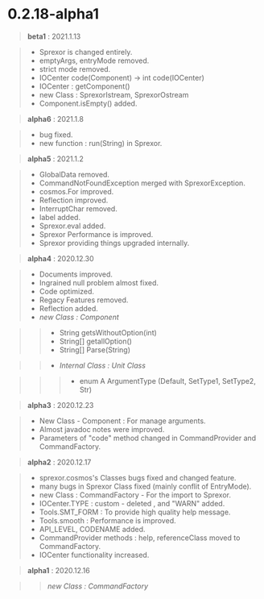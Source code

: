 # 0.2.18-alpha1

>**beta1** : 2021.1.13

>- Sprexor is changed entirely.
>- emptyArgs, entryMode removed.
>- strict mode removed.
>- IOCenter code(Component) -> int code(IOCenter)
>- IOCenter : getComponent()
>- new Class : SprexorIstream, SprexorOstream
>- Component.isEmpty() added.

>**alpha6** : 2021.1.8

>- bug fixed.
>- new function : run(String) in Sprexor.

>**alpha5** : 2021.1.2

>- GlobalData removed.
>- CommandNotFoundException merged with SprexorException.
>- cosmos.For improved.
>- Reflection improved.
>- InterruptChar removed.
>- label added.
>- Sprexor.eval added.
>- Sprexor Performance is improved.
>- Sprexor providing things upgraded internally.

>**alpha4** : 2020.12.30

>- Documents improved.
>- Ingrained null problem almost fixed.
>- Code optimized.
>- Regacy Features removed.
>- Reflection added.
>- *new Class : Component*

>>- String getsWithoutOption(int)
>>- String[] getallOption()
>>- String[] Parse(String)

>>- *Internal Class : Unit Class*

>>>- enum A ArgumentType (Default, SetType1, SetType2, Str)

>**alpha3** : 2020.12.23

>- New Class - Component : For manage arguments.
>- Almost javadoc notes were improved.
>- Parameters of "code" method changed in CommandProvider and CommandFactory.

>**alpha2** : 2020.12.17

>- sprexor.cosmos's Classes bugs fixed and changed feature.
>- many bugs in Sprexor Class fixed (mainly conflit of EntryMode).
>- new Class : CommandFactory - For the import to Sprexor.
>- IOCenter.TYPE : custom - deleted , and "WARN" added.
>- Tools.SMT_FORM : To provide high quality help message.
>- Tools.smooth : Performance is improved.
>- API_LEVEL, CODENAME added.
>- CommandProvider methods : help, referenceClass moved to CommandFactory.
>- IOCenter functionality increased.

>**alpha1** : 2020.12.16

>>*new Class : CommandFactory*